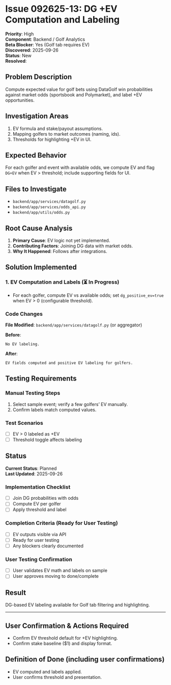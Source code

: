 # Issue 092625-13: DG +EV Computation and Labeling

**Priority**: High  
**Component**: Backend / Golf Analytics  
**Beta Blocker**: Yes (Golf tab requires EV)  
**Discovered**: 2025-09-26  
**Status**: New  
**Resolved**: 

## Problem Description

Compute expected value for golf bets using DataGolf win probabilities against market odds (sportsbook and Polymarket), and label +EV opportunities.

## Investigation Areas

1. EV formula and stake/payout assumptions.  
2. Mapping golfers to market outcomes (naming, ids).  
3. Thresholds for highlighting +EV in UI.  

## Expected Behavior

For each golfer and event with available odds, we compute EV and flag `DG+EV` when EV > threshold; include supporting fields for UI.

## Files to Investigate

- `backend/app/services/datagolf.py`  
- `backend/app/services/odds_api.py`  
- `backend/app/utils/odds.py`  

## Root Cause Analysis

1. **Primary Cause**: EV logic not yet implemented.  
2. **Contributing Factors**: Joining DG data with market odds.  
3. **Why It Happened**: Follows after integrations.  

## Solution Implemented

### 1. EV Computation and Labels (⏳ In Progress)
- For each golfer, compute EV vs available odds; set `dg_positive_ev=true` when EV > 0 (configurable threshold).  

### Code Changes

**File Modified**: `backend/app/services/datagolf.py` (or aggregator)

**Before**:
```text
No EV labeling.
```

**After**:
```text
EV fields computed and positive EV labeling for golfers.
```

## Testing Requirements

### Manual Testing Steps
1. Select sample event; verify a few golfers’ EV manually.  
2. Confirm labels match computed values.  

### Test Scenarios
- [ ] EV > 0 labeled as +EV  
- [ ] Threshold toggle affects labeling  

## Status

**Current Status**: Planned  
**Last Updated**: 2025-09-26

### Implementation Checklist
- [ ] Join DG probabilities with odds  
- [ ] Compute EV per golfer  
- [ ] Apply threshold and label  

### Completion Criteria (Ready for User Testing)
- [ ] EV outputs visible via API  
- [ ] Ready for user testing  
- [ ] Any blockers clearly documented  

### User Testing Confirmation
- [ ] User validates EV math and labels on sample  
- [ ] User approves moving to done/complete  

## Result

DG-based EV labeling available for Golf tab filtering and highlighting.

---

## User Confirmation & Actions Required

- Confirm EV threshold default for +EV highlighting.  
- Confirm stake baseline ($1) and display format.  

## Definition of Done (including user confirmations)

- EV computed and labels applied.  
- User confirms threshold and presentation.
